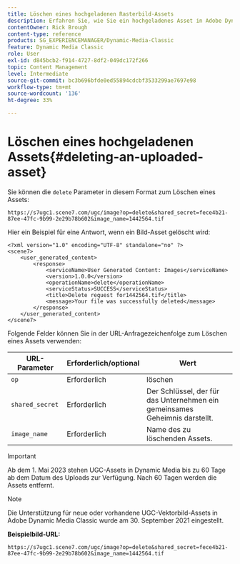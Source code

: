 ```yaml
---
title: Löschen eines hochgeladenen Rasterbild-Assets
description: Erfahren Sie, wie Sie ein hochgeladenes Asset in Adobe Dynamic Media Classic löschen.
contentOwner: Rick Brough
content-type: reference
products: SG_EXPERIENCEMANAGER/Dynamic-Media-Classic
feature: Dynamic Media Classic
role: User
exl-id: d845bcb2-f914-4727-8df2-049dc172f266
topic: Content Management
level: Intermediate
source-git-commit: bc3b696bfde0ed55894cdcbf3533299ae7697e98
workflow-type: tm+mt
source-wordcount: '136'
ht-degree: 33%

---
```


# Löschen eines hochgeladenen Assets{#deleting-an-uploaded-asset}

Sie können die `delete` Parameter in diesem Format zum Löschen eines Assets:

```as3
https://s7ugc1.scene7.com/ugc/image?op=delete&shared_secret=fece4b21-87ee-47fc-9b99-2e29b78b602&image_name=1442564.tif
```

Hier ein Beispiel für eine Antwort, wenn ein Bild-Asset gelöscht wird:

```as3
<?xml version="1.0" encoding="UTF-8" standalone="no" ?> 
<scene7> 
    <user_generated_content> 
        <response> 
            <serviceName>User Generated Content: Images</serviceName> 
            <version>1.0.0</version> 
            <operationName>delete</operationName> 
            <serviceStatus>SUCCESS</serviceStatus> 
            <title>Delete request for1442564.tif</title> 
            <message>Your file was successfully deleted</message> 
        </response> 
    </user_generated_content> 
</scene7>
```

Folgende Felder können Sie in der URL-Anfragezeichenfolge zum Löschen eines Assets verwenden:

| URL-Parameter | Erforderlich/optional | Wert |
| --- | --- | --- |
| `op` | Erforderlich | löschen |
| `shared_secret` | Erforderlich | Der Schlüssel, der für das Unternehmen ein gemeinsames Geheimnis darstellt. |
| `image_name` | Erforderlich | Name des zu löschenden Assets. |

<!-- <li>For Vector:fxg_name</li> -->

>[!IMPORTANT]
>
>Ab dem 1. Mai 2023 stehen UGC-Assets in Dynamic Media bis zu 60 Tage ab dem Datum des Uploads zur Verfügung. Nach 60 Tagen werden die Assets entfernt.

>[!NOTE]
>
>Die Unterstützung für neue oder vorhandene UGC-Vektorbild-Assets in Adobe Dynamic Media Classic wurde am 30. September 2021 eingestellt.

**Beispielbild-URL:**

`https://s7ugc1.scene7.com/ugc/image?op=delete&shared_secret=fece4b21-87ee-47fc-9b99-2e29b78b602&image_name=1442564.tif`

<!-- **Sample vector URL:**

`https://s7ugc1.scene7.com/ugc/vector?op=delete&shared_secret=2160a8fa-cec6-45ba-8d59- ca595f6d2b47& &fxg_name=8875744.fxg` -->
